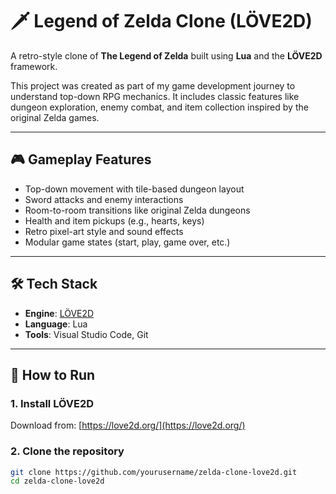 # 🗡️ Legend of Zelda Clone (LÖVE2D)

A retro-style clone of **The Legend of Zelda** built using **Lua** and the **LÖVE2D** framework.

This project was created as part of my game development journey to understand top-down RPG mechanics. It includes classic features like dungeon exploration, enemy combat, and item collection inspired by the original Zelda games.

---

## 🎮 Gameplay Features

- Top-down movement with tile-based dungeon layout  
- Sword attacks and enemy interactions  
- Room-to-room transitions like original Zelda dungeons  
- Health and item pickups (e.g., hearts, keys)  
- Retro pixel-art style and sound effects  
- Modular game states (start, play, game over, etc.)

---

## 🛠️ Tech Stack

- **Engine**: [LÖVE2D](https://love2d.org/)  
- **Language**: Lua  
- **Tools**: Visual Studio Code, Git

---

## 🚀 How to Run

### 1. Install LÖVE2D  
Download from: [https://love2d.org/](https://love2d.org/)

### 2. Clone the repository
```bash
git clone https://github.com/yourusername/zelda-clone-love2d.git
cd zelda-clone-love2d
